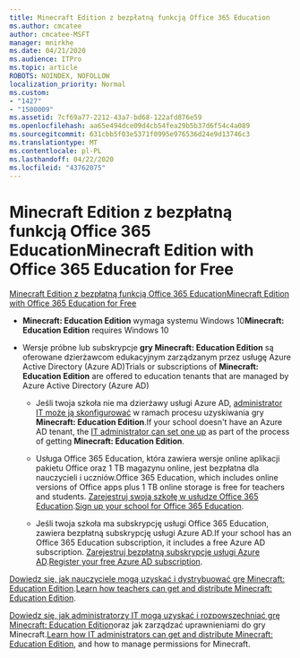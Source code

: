```yaml
---
title: Minecraft Edition z bezpłatną funkcją Office 365 Education
ms.author: cmcatee
author: cmcatee-MSFT
manager: mnirkhe
ms.date: 04/21/2020
ms.audience: ITPro
ms.topic: article
ROBOTS: NOINDEX, NOFOLLOW
localization_priority: Normal
ms.custom:
- "1427"
- "1500009"
ms.assetid: 7cf69a77-2212-43a7-bd68-122afd876e59
ms.openlocfilehash: aa65e494dce09d4cb54fea29b5b37d6f54c4a089
ms.sourcegitcommit: 631cbb5f03e5371f0995e976536d24e9d13746c3
ms.translationtype: MT
ms.contentlocale: pl-PL
ms.lasthandoff: 04/22/2020
ms.locfileid: "43762075"
---
```

# <a name="minecraft-edition-with-office-365-education-for-free"></a><span data-ttu-id="51a10-102">Minecraft Edition z bezpłatną funkcją Office 365 Education</span><span class="sxs-lookup"><span data-stu-id="51a10-102">Minecraft Edition with Office 365 Education for Free</span></span>

[<span data-ttu-id="51a10-103">Minecraft Edition z bezpłatną funkcją Office 365 Education</span><span class="sxs-lookup"><span data-stu-id="51a10-103">Minecraft Edition with Office 365 Education for Free</span></span>](https://docs.microsoft.com/education/windows/get-minecraft-for-education)
  
- <span data-ttu-id="51a10-104">**Minecraft: Education Edition** wymaga systemu Windows 10</span><span class="sxs-lookup"><span data-stu-id="51a10-104">**Minecraft: Education Edition** requires Windows 10</span></span>

- <span data-ttu-id="51a10-105">Wersje próbne lub subskrypcje **gry Minecraft: Education Edition** są oferowane dzierżawcom edukacyjnym zarządzanym przez usługę Azure Active Directory (Azure AD)</span><span class="sxs-lookup"><span data-stu-id="51a10-105">Trials or subscriptions of **Minecraft: Education Edition** are offered to education tenants that are managed by Azure Active Directory (Azure AD)</span></span>

  - <span data-ttu-id="51a10-106">Jeśli twoja szkoła nie ma dzierżawy usługi Azure AD, [administrator IT może ją skonfigurować](https://docs.microsoft.com/education/windows/school-get-minecraft) w ramach procesu uzyskiwania gry **Minecraft: Education Edition**.</span><span class="sxs-lookup"><span data-stu-id="51a10-106">If your school doesn't have an Azure AD tenant, the [IT administrator can set one up](https://docs.microsoft.com/education/windows/school-get-minecraft) as part of the process of getting **Minecraft: Education Edition**.</span></span>

  - <span data-ttu-id="51a10-107">Usługa Office 365 Education, która zawiera wersje online aplikacji pakietu Office oraz 1 TB magazynu online, jest bezpłatna dla nauczycieli i uczniów.</span><span class="sxs-lookup"><span data-stu-id="51a10-107">Office 365 Education, which includes online versions of Office apps plus 1 TB online storage is free for teachers and students.</span></span> <span data-ttu-id="51a10-108">[Zarejestruj swoją szkołę w usłudze Office 365 Education](https://products.office.com/academic/office-365-education-plan).</span><span class="sxs-lookup"><span data-stu-id="51a10-108">[Sign up your school for Office 365 Education](https://products.office.com/academic/office-365-education-plan).</span></span>

  - <span data-ttu-id="51a10-109">Jeśli twoja szkoła ma subskrypcję usługi Office 365 Education, zawiera bezpłatną subskrypcję usługi Azure AD.</span><span class="sxs-lookup"><span data-stu-id="51a10-109">If your school has an Office 365 Education subscription, it includes a free Azure AD subscription.</span></span> <span data-ttu-id="51a10-110">[Zarejestruj bezpłatną subskrypcję usługi Azure AD](https://msdn.microsoft.com/library/windows/hardware/mt703369%28v=vs.85%29.aspx).</span><span class="sxs-lookup"><span data-stu-id="51a10-110">[Register your free Azure AD subscription](https://msdn.microsoft.com/library/windows/hardware/mt703369%28v=vs.85%29.aspx).</span></span>

<span data-ttu-id="51a10-111">[Dowiedz się, jak nauczyciele mogą uzyskać i dystrybuować grę Minecraft: Education Edition](https://docs.microsoft.com/education/windows/teacher-get-minecraft).</span><span class="sxs-lookup"><span data-stu-id="51a10-111">[Learn how teachers can get and distribute Minecraft: Education Edition](https://docs.microsoft.com/education/windows/teacher-get-minecraft).</span></span>
  
<span data-ttu-id="51a10-112">[Dowiedz się, jak administratorzy IT mogą uzyskać i rozpowszechniać grę Minecraft: Education Edition](https://docs.microsoft.com/education/windows/school-get-minecraft)oraz jak zarządzać uprawnieniami do gry Minecraft.</span><span class="sxs-lookup"><span data-stu-id="51a10-112">[Learn how IT administrators can get and distribute Minecraft: Education Edition](https://docs.microsoft.com/education/windows/school-get-minecraft), and how to manage permissions for Minecraft.</span></span>